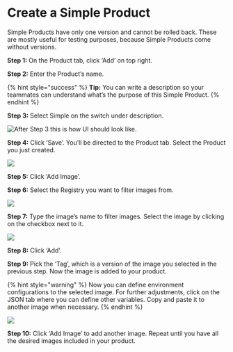 # Create a Simple Product

Simple Products have only one version and cannot be rolled back. These are mostly useful for testing purposes, because Simple Products come without versions.

**Step 1:** On the Product tab, click ‘Add’ on top right.

**Step 2:** Enter the Product’s name.

{% hint style="success" %}
**Tip:** You can write a description so your teammates can understand what’s the purpose of this Simple Product.
{% endhint %}

**Step 3:** Select Simple on the switch under description.

![After Step 3 this is how UI should look like.](../../.gitbook/assets/simple\_01.jpg)

**Step 4:** Click ‘Save’. You’ll be directed to the Product tab. Select the Product you just created.

![](../../.gitbook/assets/simple\_02.jpg)

**Step 5:** Click ‘Add Image’.

**Step 6:** Select the Registry you want to filter images from.

![](../../.gitbook/assets/simple\_03.jpg)

**Step 7:** Type the image’s name to filter images. Select the image by clicking on the checkbox next to it.

![](../../.gitbook/assets/simple\_04.jpg)

**Step 8:** Click ‘Add’.

**Step 9:** Pick the ‘Tag’, which is a version of the image you selected in the previous step. Now the image is added to your product.

{% hint style="warning" %}
Now you can define environment configurations to the selected image. For further adjustments, click on the JSON tab where you can define other variables. Copy and paste it to another image when necessary.
{% endhint %}

![](../../.gitbook/assets/simple\_05.jpg)

**Step 10:** Click ‘Add Image’ to add another image. Repeat until you have all the desired images included in your product.
